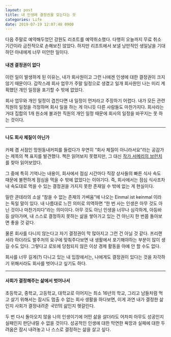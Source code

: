 ```yaml
---
layout: post
title: 내 인생에 결정권을 갖는다는 것
categories: Life
date: 2019-07-19 12:07:48 0900
---
```

다음 주말로 예약해두었던 강원도 리조트를 예약취소했다. 다행히 오늘까지 무료 취소 기간이라 금전적으로 손해보진 않았다. 하지만 리조트에서 보낼 낭만적인 생일날을 기대하던 아내에게 너무 미안한 일이다.

#### 내겐 결정권이 없다

이런 일이 발생하게 된 이유는, 내가 회사원이고 그런 나에겐 인생에 대한 결정권이 크지 않기 때문이다. 갑작스레 회사 업무가 주말 일정으로 생겼고 일개 회사원인 나는 미리 계획했던 개인 일정을 포기할 수 밖에 없었다.

회사 업무와 개인 일정이 겹친다면 내 일정이 먼저라고 주장하기 어렵다. 내가 모든 관련 직원의 일정을 걱정하며 회사 일을 하는 게 아니듯 다른 사람들도 마찬가지다. 회사라는 거대 집합의 1개 원소에 불과한 직원의 개인 일정 때문에 회사의 일정을 바꾸지는 못 하는 것이다.

* * *

#### 나도 회사 체질이 아닌가

카페 겸 서점인 망원동내커피를 들렀다가 우연히 &#8220;회사 체질이 아니라서요&#8221;라는 공감가는 제목의 책 표지를 발견했다. 책은 읽어보지 못했지만, 그 대신 [작가 서메리의 브런치](https://brunch.co.kr/@merryseo/51)를 찾아 읽어보았다.

그 중에 특히 기억나는 내용이, 회사에서 점심 시간마다 직장 상사들의 빠른 식사 속도 때문에 불편하게 점심을 먹을 수 밖에 없었다는 이야기다. 즉, 회사에서는 점심 식사조차 내 속도대로 먹을 수 있는 결정권을 가지지 못한 존재일 수 밖에 없는 게 현실이다.

밀란 쿤데라의 소설 &#8220;참을 수 없는 존재의 가벼움&#8221;에 나오는 Einmal ist keinmal 이라는 독일 말이 있다. 내 나름대로 느낀 의미로 의역하면 &#8220;한 번 사는 인생은 아무 것도 아닌 것이나 마찬가지다&#8221;라는 의미이다. 아무 것도 아닌 인생을 너무나 심각하게, 아등바등 살아가며, 내 스스로 결정하지 못하는 삶을 쌓아가고 있는 건 아닌지 한 번쯤 돌아보면 좋을 것 같다.

물론 회사를 다니지 않는다고 자기 결정권이 막 많아지고 그런 건 아닐 것 같다. 프리랜서라 하더라도 발주처의 요구에 맞춰주다보면 내 생활에서 포기해야하는 부분이 많이 생길 수도 있다. 그렇다고 로또에 당첨되지 않은 이상 경제 활동을 아예 안 할 수도 없다.

회사를 너무 길게(?) 다니고 있는 내 입장에서는, 나에게도 결정권이 있다는 것을 자각하기 위해서라도 회사를 벗어나고 싶기도 하다.

* * *

#### 사회가 결정해주는 삶에서 벗어나서

초등학교, 중학교, 고등학교, 대학교로 이어지는 최소 16년의 학교, 그리고 남들처럼 먹고 살기 위해서는 잠시도 멈출 수 없는 회사 생활을 하다보면, 이게 과연 내가 결정한 삶인지 사회가 결정내려준 *국민*의 삶인지 헷갈린다.

두 번 다시 돌아오지 않을 나의 인생이기에 어떤 삶을 살더라도 어차피 아무도 성공인지 실패인지 판단내릴 수 없을 것이다. 성공적인 인생에 대한 막연한 욕망과 실패에 대한 두려움은 잠시 내려놓고 나 스스로 결정하는 삶을 살고 싶다.